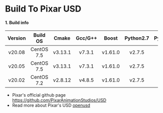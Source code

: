 # Build To Pixar USD 


#### 1. Build info
|      Version     |   Build OS  |   Cmake  |  Gcc/G++ |   Boost  | Python2.7 |  Python3  |
|:----------------:|:-----------:|:--------:|:--------:|:--------:|:---------:|:---------:|
|      v20.08      | CentOS 7.5  | v3.13.1  |  v7.3.1  |  v1.61.0 |  v2.7.5   |     X     |
|      v20.05      | CentOS 7.5  | v3.13.1  |  v7.3.1  |  v1.61.0 |  v2.7.5   |     X     |
|      v20.02      | CentOS 7.2  | v2.8.12  |  v4.8.5  |  v1.61.0 |  v2.7.5   |     X     |

* Pixar's official github page https://github.com/PixarAnimationStudios/USD
* Read more about Pixar's USD [openusd](http://openusd.org)

